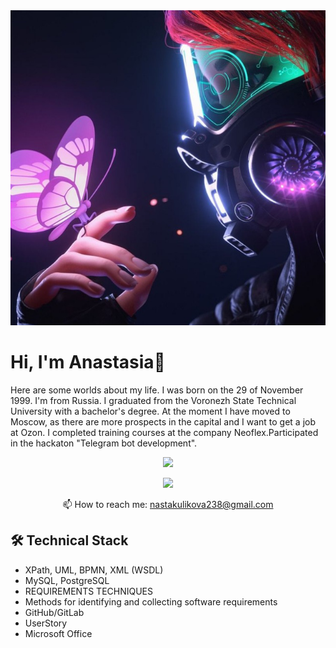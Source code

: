 <div style="border-radius: 100px;">
<img src="https://github.com/MrsAnastasia/MyResume/blob/main/photos/photo_2021-02-21_13-09-52.jpg"/>
</div>

# Hi, I'm Anastasia👋
Here are some worlds about my life. I was born on the 29 of November 1999. I'm from Russia. I graduated from the Voronezh State Technical University with a bachelor's degree. At the moment I have moved to Moscow, as there are more prospects in the capital and I want to get a job at Ozon. 
I completed training courses at the company Neoflex.Participated in the hackaton "Telegram bot development".

<p align='center'>
   <a href="https://github-readme-stats.vercel.app/api?username=MrsAnastasia&show_icons=true&theme=radical"><img
           height=150
           src="https://github-readme-stats.vercel.app/api?username=MrsAnastasia&show_icons=true&theme=radical"/></a>
</p>

<p align='center'>
  
   <a href="https://t.me/Antares_nastya18">
       <img src="https://img.shields.io/badge/Telegram-2CA5E0?style=for-the-badge&logo=telegram&logoColor=white"/>
   </a>
<p align='center'>
   📫 How to reach me: <a href='mailto:nastakulikova238@gmail.com'>nastakulikova238@gmail.com</a>
</p>


## 🛠 Technical Stack
*   XPath, UML, BPMN, XML (WSDL)
*   MySQL, PostgreSQL
*   REQUIREMENTS TECHNIQUES
*   Methods for identifying and collecting software requirements
*   GitHub/GitLab
*   UserStory
*   Microsoft Office

<div align="center" style="margin: 40px 0">
   <a href="https://github.com/MrsAnastasia/MyResume">
   </a>
</div>
